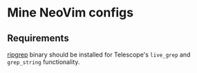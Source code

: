 # Mine NeoVim configs

## Requirements
[ripgrep](https://github.com/BurntSushi/ripgrep) binary should be installed for Telescope's `live_grep` and `grep_string` functionality.
